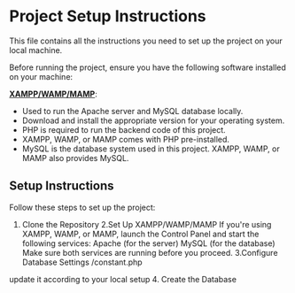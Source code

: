 # Project Setup Instructions

This file contains all the instructions you need to set up the project on your local machine.

Before running the project, ensure you have the following software installed on your machine:

 **[XAMPP/WAMP/MAMP](https://www.apachefriends.org/index.html)**:
   - Used to run the Apache server and MySQL database locally.
   - Download and install the appropriate version for your operating system.
   - PHP is required to run the backend code of this project.
   - XAMPP, WAMP, or MAMP comes with PHP pre-installed.
   - MySQL is the database system used in this project. XAMPP, WAMP, or MAMP also provides MySQL.

   ## Setup Instructions
   Follow these steps to set up the project:

 1. Clone the Repository
 2.Set Up XAMPP/WAMP/MAMP 
 If you're using XAMPP, WAMP, or MAMP, launch the Control Panel and start the following services:
 Apache (for the server)
 MySQL (for the database)
 Make sure both services are running before you proceed.
3.Configure Database Settings
/constant.php
<?php
    $servername = "localhost";  // For local setup, 'localhost' works
    $username = "root";         // Default username for MySQL in XAMPP/WAMP/MAMP is 'root'
    $password = "";             // Default password for MySQL in XAMPP/WAMP/MAMP is empty
    $dbname = "user_system";    // Database name (ensure you create this database in MySQL)
?>
 update it according to your local setup
 4. Create the Database